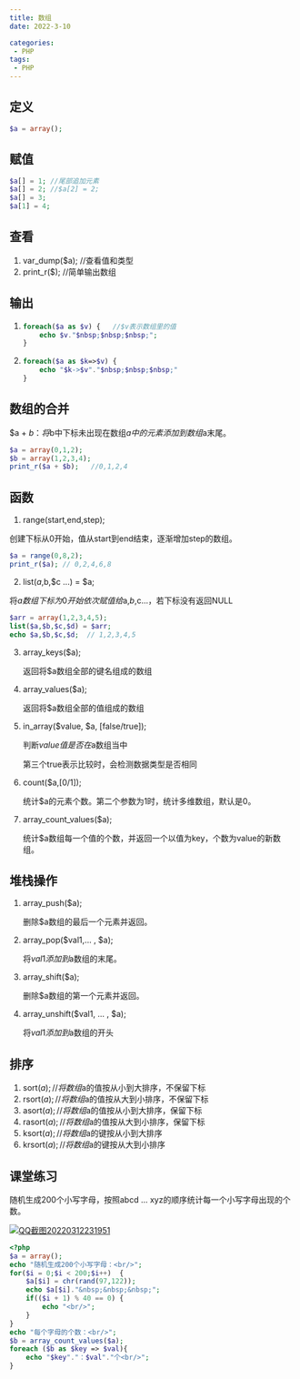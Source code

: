 ```yaml
---
title: 数组
date: 2022-3-10

categories: 
 - PHP
tags: 
 - PHP
---
```


## 定义

```php
$a = array();
```

## 赋值

```php
$a[] = 1; //尾部追加元素
$a[] = 2; //$a[2] = 2;
$a[] = 3;
$a[1] = 4;
```

## 查看

1. var_dump($a);  //查看值和类型
2. print_r($);  //简单输出数组

## 输出

1. ```php
   foreach($a as $v) {   //$v表示数组里的值
       echo $v."$nbsp;$nbsp;$nbsp;";
   }
   ```

2. ```php
   foreach($a as $k=>$v) {
       echo "$k->$v"."$nbsp;$nbsp;$nbsp;"
   }
   ```

## 数组的合并

$a + $b：将$b中下标未出现在数组$a中的元素添加到数组$a末尾。

```php
$a = array(0,1,2);
$b = array(1,2,3,4);
print_r($a + $b);   //0,1,2,4
```

## 函数

1. range(start,end,step);  

创建下标从0开始，值从start到end结束，逐渐增加step的数组。

```php
$a = range(0,8,2);
print_r($a); // 0,2,4,6,8
```

2. list($a,$b,$c ...) = $a;

将$a数组下标为0开始依次赋值给$a,$b,$c...，若下标没有返回NULL

```php
$arr = array(1,2,3,4,5);
list($a,$b,$c,$d) = $arr;
echo $a,$b,$c,$d;  // 1,2,3,4,5
```

3. array_keys($a);

   返回将$a数组全部的键名组成的数组

4. array_values($a);

   返回将$a数组全部的值组成的数组

5. in_array($value, $a, [false/true]);

   判断$value值是否在$a数组当中

   第三个true表示比较时，会检测数据类型是否相同

6. count($a,[0/1]);

   统计$a的元素个数。第二个参数为1时，统计多维数组，默认是0。

7. array_count_values($a);

   统计$a数组每一个值的个数，并返回一个以值为key，个数为value的新数组。

## 堆栈操作

1. array_push($a);

   删除$a数组的最后一个元素并返回。

2. array_pop($val1,... , $a);

   将$val1添加到$a数组的末尾。

3. array_shift($a);

   删除$a数组的第一个元素并返回。

4. array_unshift($val1, ... , $a);

   将$val1添加到$a数组的开头

## 排序

1. sort($a);//将数组$a的值按从小到大排序，不保留下标
2. rsort($a);//将数组$a的值按从大到小排序，不保留下标
3. asort($a);//将数组$a的值按从小到大排序，保留下标
4. rasort($a);//将数组$a的值按从大到小排序，保留下标
5. ksort($a);//将数组$a的键按从小到大排序
6. krsort($a);//将数组$a的键按从大到小排序

## 课堂练习

随机生成200个小写字母，按照abcd ... xyz的顺序统计每一个小写字母出现的个数。

<a data-fancybox title="QQ截图20220312231951" href="https://markdown123.oss-cn-beijing.aliyuncs.com/img/QQ%E6%88%AA%E5%9B%BE20220312231951.png">![QQ截图20220312231951](https://markdown123.oss-cn-beijing.aliyuncs.com/img/QQ%E6%88%AA%E5%9B%BE20220312231951.png)</a>

```php
<?php
$a = array();
echo "随机生成200个小写字母：<br/>";
for($i = 0;$i < 200;$i++)  {
    $a[$i] = chr(rand(97,122));
    echo $a[$i]."&nbsp;&nbsp;&nbsp;";
    if(($i + 1) % 40 == 0) {
        echo "<br/>";
    }
}
echo "每个字母的个数：<br/>";
$b = array_count_values($a);
foreach ($b as $key => $val){
    echo "$key"."：$val"."个<br/>";
}
```

